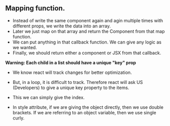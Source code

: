 ## Mapping function.
- Instead of write the same component again and agin multiple times with different props, we write the data into an array.
- Later we just map on that array and return the Component from that map function.
- We can put anything in that callback function. We can give any logic as we wanted.
- Finally, we should return either a component or JSX from that callback.

**Warning: Each child in a list should have a unique "key" prop**
- We know react will track changes for better optimization.
- But, in a loop, it is difficult to track. Therefore react will ask US (Developers) to give a unique key property to the items.
- This we can simply give the index.

- In style attribute, if we are giving the object directly, then we use double brackets. If we are referring to an object variable, then we use single curly.